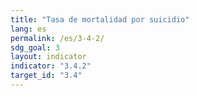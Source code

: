 ```yaml
---
title: "Tasa de mortalidad por suicidio"
lang: es
permalink: /es/3-4-2/
sdg_goal: 3
layout: indicator
indicator: "3.4.2"
target_id: "3.4"
---
```


